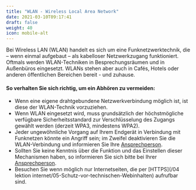 ```yaml
---
title: "WLAN - Wireless Local Area Network"
date: 2021-03-10T09:17:41
draft: false
weight: 40
icon: mobile-alt
---
```

Bei Wireless LAN (WLAN) handelt es sich um eine Funknetzwerktechnik, die – wenn einmal aufgebaut – als kabelloser Netzwerkzugang funktioniert. Oftmals werden WLAN-Techniken in Besprechungsräumen und in Außenbüros eingesetzt. WLANs stehen aber auch in Cafés, Hotels oder anderen öffentlichen Bereichen bereit - und zuhause.

#### So verhalten Sie sich richtig, um ein Abhören zu vermeiden:

- Wenn eine eigene drahtgebundene Netzwerkverbindung möglich ist, ist diese der WLAN-Technik vorzuziehen.
- Wenn WLAN eingesetzt wird, muss grundsätzlich der höchstmögliche verfügbare Sicherheitsstandard zur Verschlüsselung des Zugangs gewählt werden (derzeit WPA3, mindestens WPA2).
- Jeder ungewöhnliche Vorgang auf Ihrem Endgerät in Verbindung mit Funknetzen könnte ein Angriff sein; im Zweifel deaktivieren Sie die WLAN-Verbindung und informieren Sie Ihre [Ansprechperson](/ansprechpersonen/).
- Sollten Sie keine Kenntnis über die Funktion und das Einstellen dieser Mechanismen haben, so informieren Sie sich bitte bei Ihrer [Ansprechperson](/ansprechpersonen/).
- Besuchen Sie wenn möglich nur Internetseiten, die per [HTTPS](/04 lektion internet/05-Schutz-vor-technischen-Webinhalten) aufrufbar sind.